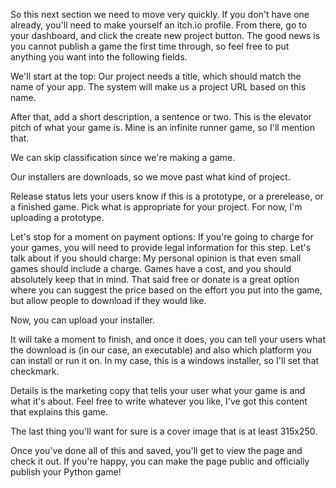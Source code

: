 So this next section we need to move very quickly. If you don't have one
already, you'll need to make yourself an itch.io profile. From there, go
to your dashboard, and click the create new project button. The good
news is you cannot publish a game the first time through, so feel free
to put anything you want into the following fields.

We'll start at the top: Our project needs a title, which should match
the name of your app. The system will make us a project URL based on
this name.

After that, add a short description, a sentence or two. This is the
elevator pitch of what your game is. Mine is an infinite runner game, so
I'll mention that.

We can skip classification since we're making a game.

Our installers are downloads, so we move past what kind of project.

Release status lets your users know if this is a prototype, or a
prerelease, or a finished game. Pick what is appropriate for your
project. For now, I'm uploading a prototype.

Let's stop for a moment on payment options: If you're going to charge
for your games, you will need to provide legal information for this
step. Let's talk about if you should charge: My personal opinion is that
even small games should include a charge. Games have a cost, and you
should absolutely keep that in mind. That said free or donate is a great
option where you can suggest the price based on the effort you put into
the game, but allow people to download if they would like.

Now, you can upload your installer.

It will take a moment to finish, and once it does, you can tell your
users what the download is (in our case, an executable) and also which
platform you can install or run it on. In my case, this is a windows
installer, so I'll set that checkmark.

Details is the marketing copy that tells your user what your game is and
what it's about. Feel free to write whatever you like, I've got this
content that explains this game.

The last thing you'll want for sure is a cover image that is at least
315x250.

Once you've done all of this and saved, you'll get to view the page and
check it out. If you're happy, you can make the page public and
officially publish your Python game!
